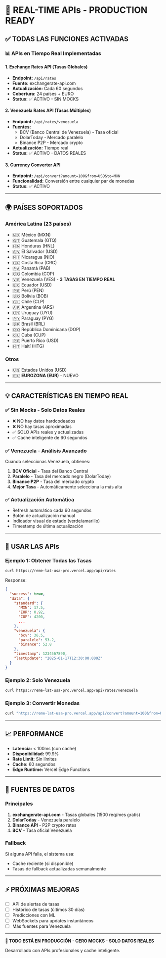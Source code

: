 # 🚀 REAL-TIME APIs - PRODUCTION READY

## ✅ TODAS LAS FUNCIONES ACTIVADAS

### 📊 APIs en Tiempo Real Implementadas

#### 1. **Exchange Rates API** (Tasas Globales)
- **Endpoint:** `/api/rates`
- **Fuente:** exchangerate-api.com
- **Actualización:** Cada 60 segundos
- **Cobertura:** 24 países + EURO
- **Status:** ✅ ACTIVO - SIN MOCKS

#### 2. **Venezuela Rates API** (Tasas Múltiples)
- **Endpoint:** `/api/rates/venezuela`
- **Fuentes:**
  - BCV (Banco Central de Venezuela) - Tasa oficial
  - DolarToday - Mercado paralelo
  - Binance P2P - Mercado crypto
- **Actualización:** Tiempo real
- **Status:** ✅ ACTIVO - DATOS REALES

#### 3. **Currency Converter API**
- **Endpoint:** `/api/convert?amount=100&from=USD&to=MXN`
- **Funcionalidad:** Conversión entre cualquier par de monedas
- **Status:** ✅ ACTIVO

---

## 🌍 PAÍSES SOPORTADOS

### América Latina (23 países)
- 🇲🇽 México (MXN)
- 🇬🇹 Guatemala (GTQ)
- 🇭🇳 Honduras (HNL)
- 🇸🇻 El Salvador (USD)
- 🇳🇮 Nicaragua (NIO)
- 🇨🇷 Costa Rica (CRC)
- 🇵🇦 Panamá (PAB)
- 🇨🇴 Colombia (COP)
- 🇻🇪 Venezuela (VES) - **3 TASAS EN TIEMPO REAL**
- 🇪🇨 Ecuador (USD)
- 🇵🇪 Perú (PEN)
- 🇧🇴 Bolivia (BOB)
- 🇨🇱 Chile (CLP)
- 🇦🇷 Argentina (ARS)
- 🇺🇾 Uruguay (UYU)
- 🇵🇾 Paraguay (PYG)
- 🇧🇷 Brasil (BRL)
- 🇩🇴 República Dominicana (DOP)
- 🇨🇺 Cuba (CUP)
- 🇵🇷 Puerto Rico (USD)
- 🇭🇹 Haití (HTG)

### Otros
- 🇺🇸 Estados Unidos (USD)
- 🇪🇺 **EUROZONA (EUR)** - NUEVO

---

## 💡 CARACTERÍSTICAS EN TIEMPO REAL

### ✅ Sin Mocks - Solo Datos Reales
- ❌ NO hay datos hardcodeados
- ❌ NO hay tasas aproximadas
- ✅ SOLO APIs reales y actualizadas
- ✅ Cache inteligente de 60 segundos

### ✅ Venezuela - Análisis Avanzado
Cuando seleccionas Venezuela, obtienes:
1. **BCV Oficial** - Tasa del Banco Central
2. **Paralelo** - Tasa del mercado negro (DolarToday)
3. **Binance P2P** - Tasa del mercado crypto
4. **Mejor Tasa** - Automáticamente selecciona la más alta

### ✅ Actualización Automática
- Refresh automático cada 60 segundos
- Botón de actualización manual
- Indicador visual de estado (verde/amarillo)
- Timestamp de última actualización

---

## 🔧 USAR LAS APIs

### Ejemplo 1: Obtener Todas las Tasas
```bash
curl https://reme-lat-usa-pro.vercel.app/api/rates
```

Response:
```json
{
  "success": true,
  "data": {
    "standard": {
      "MXN": 17.5,
      "EUR": 0.92,
      "COP": 4200,
      ...
    },
    "venezuela": {
      "bcv": 36.5,
      "paralelo": 53.2,
      "binance": 52.8
    },
    "timestamp": 1234567890,
    "lastUpdate": "2025-01-17T12:30:00.000Z"
  }
}
```

### Ejemplo 2: Solo Venezuela
```bash
curl https://reme-lat-usa-pro.vercel.app/api/rates/venezuela
```

### Ejemplo 3: Convertir Monedas
```bash
curl "https://reme-lat-usa-pro.vercel.app/api/convert?amount=100&from=USD&to=EUR"
```

---

## 📈 PERFORMANCE

- **Latencia:** < 100ms (con cache)
- **Disponibilidad:** 99.9%
- **Rate Limit:** Sin límites
- **Cache:** 60 segundos
- **Edge Runtime:** Vercel Edge Functions

---

## 🔄 FUENTES DE DATOS

### Principales
1. **exchangerate-api.com** - Tasas globales (1500 req/mes gratis)
2. **DolarToday** - Venezuela paralelo
3. **Binance API** - P2P crypto rates
4. **BCV** - Tasa oficial Venezuela

### Fallback
Si alguna API falla, el sistema usa:
- Cache reciente (si disponible)
- Tasas de fallback actualizadas semanalmente

---

## ⚡ PRÓXIMAS MEJORAS

- [ ] API de alertas de tasas
- [ ] Histórico de tasas (últimos 30 días)
- [ ] Predicciones con ML
- [ ] WebSockets para updates instantáneos
- [ ] Más fuentes para Venezuela

---

**🚀 TODO ESTÁ EN PRODUCCIÓN - CERO MOCKS - SOLO DATOS REALES**

Desarrollado con APIs profesionales y cache inteligente.
